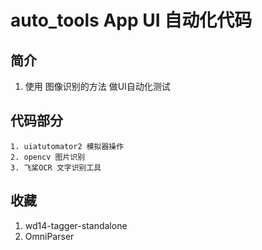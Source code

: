 # auto_tools App UI 自动化代码

## 简介
1. 使用 图像识别的方法 做UI自动化测试

## 代码部分
    1. uiatutomator2 模拟器操作
    2. opencv 图片识别
    3. 飞桨OCR 文字识别工具


## 收藏
1. wd14-tagger-standalone
2. OmniParser